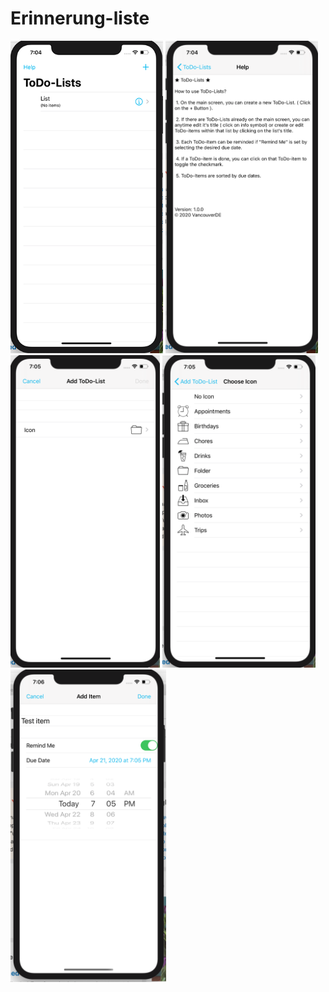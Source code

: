 # Erinnerung-liste
<img src="images/img1.png" height="500px" text-align:center >
<img src="images/img2.png" height="500px" >
<img src="images/img3.png" height="500px" >
<img src="images/img4.png" height="500px" >
<img src="images/img5.png" height="500px" >



